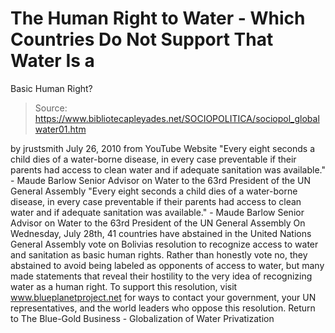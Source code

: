 # The Human Right to Water - Which Countries Do Not Support That Water Is a 
Basic Human Right?

> Source: https://www.bibliotecapleyades.net/SOCIOPOLITICA/sociopol_globalwater01.htm

by jrustsmith July 26, 2010 from YouTube Website
"Every eight seconds a child dies of a water-borne disease, in every case preventable if their parents had access to clean water and if adequate sanitation was available." - Maude Barlow Senior Advisor on Water to the 63rd President of the UN General Assembly
"Every eight seconds a child dies of a water-borne disease, in every case preventable if their parents had access to clean water and if adequate sanitation was available." - Maude Barlow
Senior Advisor on Water to the 63rd President of the UN General Assembly
On Wednesday, July 28th, 41 countries have abstained in the United Nations General Assembly vote on Bolivias resolution to recognize access to water and sanitation as basic human rights.
Rather than honestly vote no, they abstained to avoid being labeled as opponents of access to water, but many made statements that reveal their hostility to the very idea of recognizing water as a human right.
To support this resolution, visit www.blueplanetproject.net for ways to contact your government, your UN representatives, and the world leaders who oppose this resolution.
Return to The Blue-Gold Business - Globalization of Water Privatization
